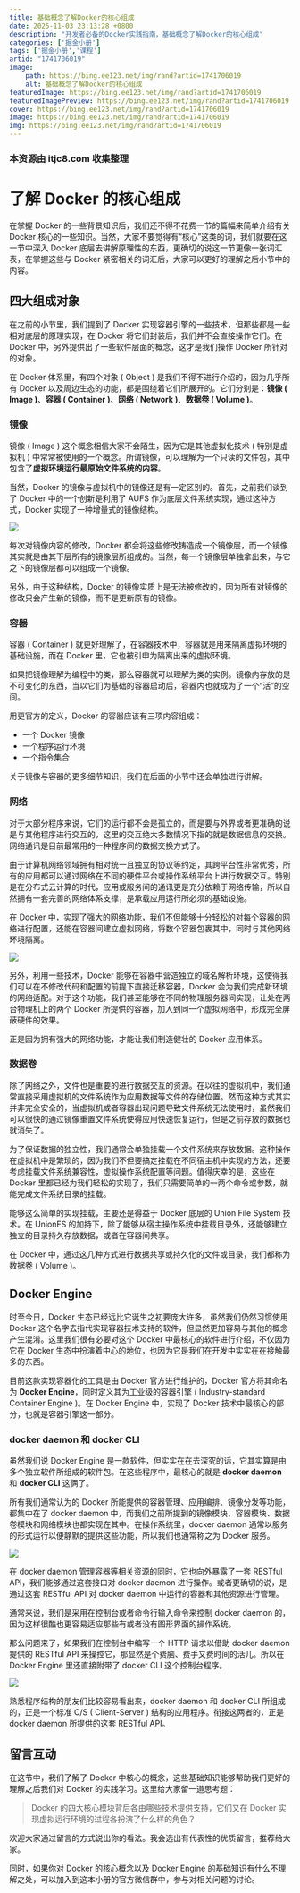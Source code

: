 ```yaml
---
title: 基础概念了解Docker的核心组成
date: 2025-11-03 23:13:28 +0800
description: "开发者必备的Docker实践指南，基础概念了解Docker的核心组成"
categories: ['掘金小册']
tags: ['掘金小册','课程']
artid: "1741706019"
image:
    path: https://bing.ee123.net/img/rand?artid=1741706019
    alt: 基础概念了解Docker的核心组成
featuredImage: https://bing.ee123.net/img/rand?artid=1741706019
featuredImagePreview: https://bing.ee123.net/img/rand?artid=1741706019
cover: https://bing.ee123.net/img/rand?artid=1741706019
image: https://bing.ee123.net/img/rand?artid=1741706019
img: https://bing.ee123.net/img/rand?artid=1741706019
---
```


### 本资源由 itjc8.com 收集整理
# 了解 Docker 的核心组成

在掌握 Docker 的一些背景知识后，我们还不得不花费一节的篇幅来简单介绍有关 Docker 核心的一些知识。当然，大家不要觉得有“核心”这类的词，我们就要在这一节中深入 Docker 底层去讲解原理性的东西，更确切的说这一节更像一张词汇表，在掌握这些与 Docker 紧密相关的词汇后，大家可以更好的理解之后小节中的内容。

## 四大组成对象

在之前的小节里，我们提到了 Docker 实现容器引擎的一些技术，但那些都是一些相对底层的原理实现，在 Docker 将它们封装后，我们并不会直接操作它们。在 Docker 中，另外提供出了一些软件层面的概念，这才是我们操作 Docker 所针对的对象。

在 Docker 体系里，有四个对象 ( Object ) 是我们不得不进行介绍的，因为几乎所有 Docker 以及周边生态的功能，都是围绕着它们所展开的。它们分别是：**镜像 ( Image )**、**容器 ( Container )**、**网络 ( Network )**、**数据卷 ( Volume )**。

### 镜像

镜像 ( Image ) 这个概念相信大家不会陌生，因为它是其他虚拟化技术 ( 特别是虚拟机 ) 中常常被使用的一个概念。所谓镜像，可以理解为一个只读的文件包，其中包含了**虚拟环境运行最原始文件系统的内容**。

当然，Docker 的镜像与虚拟机中的镜像还是有一定区别的。首先，之前我们谈到了 Docker 中的一个创新是利用了 AUFS 作为底层文件系统实现，通过这种方式，Docker 实现了一种增量式的镜像结构。

![](https://user-gold-cdn.xitu.io/2018/9/7/165b29cad1a3dfae?w=1645&h=740&f=png&s=92371)

每次对镜像内容的修改，Docker 都会将这些修改铸造成一个镜像层，而一个镜像其实就是由其下层所有的镜像层所组成的。当然，每一个镜像层单独拿出来，与它之下的镜像层都可以组成一个镜像。

另外，由于这种结构，Docker 的镜像实质上是无法被修改的，因为所有对镜像的修改只会产生新的镜像，而不是更新原有的镜像。

### 容器

容器 ( Container ) 就更好理解了，在容器技术中，容器就是用来隔离虚拟环境的基础设施，而在 Docker 里，它也被引申为隔离出来的虚拟环境。

如果把镜像理解为编程中的类，那么容器就可以理解为类的实例。镜像内存放的是不可变化的东西，当以它们为基础的容器启动后，容器内也就成为了一个“活”的空间。

用更官方的定义，Docker 的容器应该有三项内容组成：

*   一个 Docker 镜像
*   一个程序运行环境
*   一个指令集合

关于镜像与容器的更多细节知识，我们在后面的小节中还会单独进行讲解。

### 网络

对于大部分程序来说，它们的运行都不会是孤立的，而是要与外界或者更准确的说是与其他程序进行交互的，这里的交互绝大多数情况下指的就是数据信息的交换。网络通讯是目前最常用的一种程序间的数据交换方式了。

由于计算机网络领域拥有相对统一且独立的协议等约定，其跨平台性非常优秀，所有的应用都可以通过网络在不同的硬件平台或操作系统平台上进行数据交互。特别是在分布式云计算的时代，应用或服务间的通讯更是充分依赖于网络传输，所以自然拥有一套完善的网络体系支撑，是承载应用运行所必须的基础设施。

在 Docker 中，实现了强大的网络功能，我们不但能够十分轻松的对每个容器的网络进行配置，还能在容器间建立虚拟网络，将数个容器包裹其中，同时与其他网络环境隔离。

![](https://user-gold-cdn.xitu.io/2018/9/5/165a810ad2c81714?w=1570&h=486&f=png&s=50933)

另外，利用一些技术，Docker 能够在容器中营造独立的域名解析环境，这使得我们可以在不修改代码和配置的前提下直接迁移容器，Docker 会为我们完成新环境的网络适配。对于这个功能，我们甚至能够在不同的物理服务器间实现，让处在两台物理机上的两个 Docker 所提供的容器，加入到同一个虚拟网络中，形成完全屏蔽硬件的效果。

正是因为拥有强大的网络功能，才能让我们制造健壮的 Docker 应用体系。

### 数据卷

除了网络之外，文件也是重要的进行数据交互的资源。在以往的虚拟机中，我们通常直接采用虚拟机的文件系统作为应用数据等文件的存储位置。然而这种方式其实并非完全安全的，当虚拟机或者容器出现问题导致文件系统无法使用时，虽然我们可以很快的通过镜像重置文件系统使得应用快速恢复运行，但是之前存放的数据也就消失了。

为了保证数据的独立性，我们通常会单独挂载一个文件系统来存放数据。这种操作在虚拟机中是繁琐的，因为我们不但要搞定挂载在不同宿主机中实现的方法，还要考虑挂载文件系统兼容性，虚拟操作系统配置等问题。值得庆幸的是，这些在 Docker 里都已经为我们轻松的实现了，我们只需要简单的一两个命令或参数，就能完成文件系统目录的挂载。

能够这么简单的实现挂载，主要还是得益于 Docker 底层的 Union File System 技术。在 UnionFS 的加持下，除了能够从宿主操作系统中挂载目录外，还能够建立独立的目录持久存放数据，或者在容器间共享。

在 Docker 中，通过这几种方式进行数据共享或持久化的文件或目录，我们都称为数据卷 ( Volume )。

## Docker Engine

时至今日，Docker 生态已经远比它诞生之初要庞大许多，虽然我们仍然习惯使用 Docker 这个名字去指代实现容器技术支持的软件，但显然更加容易与其他的概念产生混淆。这里我们很有必要对这个 Docker 中最核心的软件进行介绍，不仅因为它在 Docker 生态中扮演着中心的地位，也因为它是我们在开发中实实在在接触最多的东西。

目前这款实现容器化的工具是由 Docker 官方进行维护的，Docker 官方将其命名为 **Docker Engine**，同时定义其为工业级的容器引擎 ( Industry-standard Container Engine )。在 Docker Engine 中，实现了 Docker 技术中最核心的部分，也就是容器引擎这一部分。

### docker daemon 和 docker CLI

虽然我们说 Docker Engine 是一款软件，但实实在在去深究的话，它其实算是由多个独立软件所组成的软件包。在这些程序中，最核心的就是 **docker daemon** 和 **docker CLI** 这俩了。

所有我们通常认为的 Docker 所能提供的容器管理、应用编排、镜像分发等功能，都集中在了 docker daemon 中，而我们之前所提到的镜像模块、容器模块、数据卷模块和网络模块也都实现在其中。在操作系统里，docker daemon 通常以服务的形式运行以便静默的提供这些功能，所以我们也通常称之为 Docker 服务。

![](https://user-gold-cdn.xitu.io/2018/9/5/165a8349ffdb33e0?w=1385&h=530&f=png&s=60142)

在 docker daemon 管理容器等相关资源的同时，它也向外暴露了一套 RESTful API，我们能够通过这套接口对 docker daemon 进行操作。或者更确切的说，是通过这套 RESTful API 对 docker daemon 中运行的容器和其他资源进行管理。

通常来说，我们是采用在控制台或者命令行输入命令来控制 docker daemon 的，因为这样很酷也更容易适应那些有或者没有图形界面的操作系统。

那么问题来了，如果我们在控制台中编写一个 HTTP 请求以借助 docker daemon 提供的 RESTful API 来操控它，那显然是个费脑、费手又费时间的活儿。所以在 Docker Engine 里还直接附带了 docker CLI 这个控制台程序。

![](https://user-gold-cdn.xitu.io/2018/9/5/165a834db42056c4?w=1502&h=503&f=png&s=37784)

熟悉程序结构的朋友们比较容易看出来，docker daemon 和 docker CLI 所组成的，正是一个标准 C/S ( Client-Server ) 结构的应用程序。衔接这两者的，正是 docker daemon 所提供的这套 RESTful API。

## 留言互动

在这节中，我们了解了 Docker 中核心的概念，这些基础知识能够帮助我们更好的理解之后我们对 Docker 的实践学习。这里给大家留一道思考题：

> Docker 的四大核心模块背后各由哪些技术提供支持，它们又在 Docker 实现虚拟运行环境的过程各扮演了什么样的角色？

欢迎大家通过留言的方式说出你的看法。我会选出有代表性的优质留言，推荐给大家。

同时，如果你对 Docker 的核心概念以及 Docker Engine 的基础知识有什么不理解之处，可以加入到这本小册的官方微信群中，参与对相关问题的讨论。
